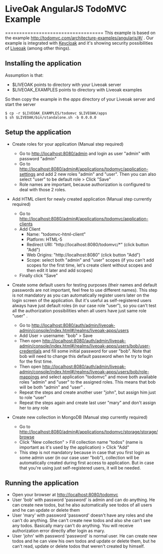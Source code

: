 # LiveOak AngularJS TodoMVC Example
===================================
This example is based on the example http://todomvc.com/architecture-examples/angularjs/#/ . Our example is integrated with [Keycloak](http://www.keycloak.org) and it's showing security possibilities of [Liveoak](http://liveoak.io) (among other things).

Installing the application
--------------------------

Assumption is that:
* $LIVEOAK points to directory with your Liveoak server
* $LIVEOAK_EXAMPLES points to directory with Liveoak examples

So then copy the example in the _apps_ directory of your Liveoak server and start the server
```shell
$ cp -r $LIVEOAK_EXAMPLES/todomvc $LIVEOAK/apps
$ sh $LIVEOAK/bin/standalone.sh -b 0.0.0.0
````

Setup the application
---------------------

* Create roles for your application (Manual step required)
  * Go to [http://localhost:8080/admin](http://localhost:8080/admin) and login as user "admin" with password "admin"
  * Go to [http://localhost:8080/admin#/applications/todomvc/application-settings](http://localhost:8080/admin#/applications/todomvc/application-settings) and add 2 new roles "admin" and "user". Then you can also select "user" to be default role > Click "Save"
  * Role names are important, because authorization is configured to deal with those 2 roles.

* Add HTML client for newly created application (Manual step currently required)

  * Go to [http://localhost:8080/admin#/applications/todomvc/application-clients](http://localhost:8080/admin#/applications/todomvc/application-clients)
  * Add Client
    * Name: "todomvc-html-client"
    * Platform: HTML-5
    * Redirect URI: "http://localhost:8080/todomvc/*" (click button "Add")
    * Web Origins: "http://localhost:8080" (click button "Add")
    * Scope: select both "admin" and "user" scopes (if you can't add scopes for the first time, let's create client without scopes and then edit it later and add scopes)
   * Finally click "Save"

* Create some default users for testing purposes (their names and default passwords are not important, feel free to use different names). This step is not mandatory as you can automatically register users later on the login screen of the application.
But it's useful as self-registered users always have just default roles (in our case role "user"), so you can't test all the authorization possibilities when all users have just same role "user" .
  * Go to [http://localhost:8080/auth/admin/liveoak-admin/console/index.html#/realms/liveoak-apps/users](http://localhost:8080/auth/admin/liveoak-admin/console/index.html#/realms/liveoak-apps/users)
  * Add User > username: "bob" > Save
  * Then open [http://localhost:8080/auth/admin/liveoak-admin/console/index.html#/realms/liveoak-apps/users/bob/user-credentials](http://localhost:8080/auth/admin/liveoak-admin/console/index.html#/realms/liveoak-apps/users/bob/user-credentials) and fill some initial password for user "bob". Note that bob will need to change this default password when he try to login for the first time.
  * Then open [http://localhost:8080/auth/admin/liveoak-admin/console/index.html#/realms/liveoak-apps/users/bob/role-mappings](http://localhost:8080/auth/admin/liveoak-admin/console/index.html#/realms/liveoak-apps/users/bob/role-mappings) and select application "todomvc" and move both available roles "admin" and "user" to the assigned roles. This means that bob will be both "admin" and "user" .
  * Repeat the steps and create another user "john", but assign him just to role "user"
  * Repeat the steps again and create last user "mary" and don't assign her to any role

* Create new collection in MongoDB (Manual step currently required)
  * Go to [http://localhost:8080/admin#/applications/todomvc/storage/storage/browse](http://localhost:8080/admin#/applications/todomvc/storage/storage/browse)
  * Click "New collection" > Fill collection name "todos" (name is important as it's used by the application) > Click "Add"
  * This step is not mandatory because in case that you first login as some admin user (in our case user "bob"), collection will be automatically created during first access to application. But in case that you're using just self-registered users, it will be needed.


Running the application
-----------------------
* Open your browser at [http://localhost:8080/todomvc](http://localhost:8080/todomvc)
* User 'bob' with password 'password' is admin and can do anything. He can create new todos, but he also automatically see todos of all users and he can update or delete them
* User 'mary' with password 'password' doesn't have any roles and she can't do anything. She can't create new todos and also she can't see any todos. Basically mary can't do anything.
You will receive authorization error directly after login as mary.
* User 'john' with password 'password' is normal user. He can create new todos and he can view his own todos and update or delete them, but he can't read, update or delete todos that weren't created by himself.
